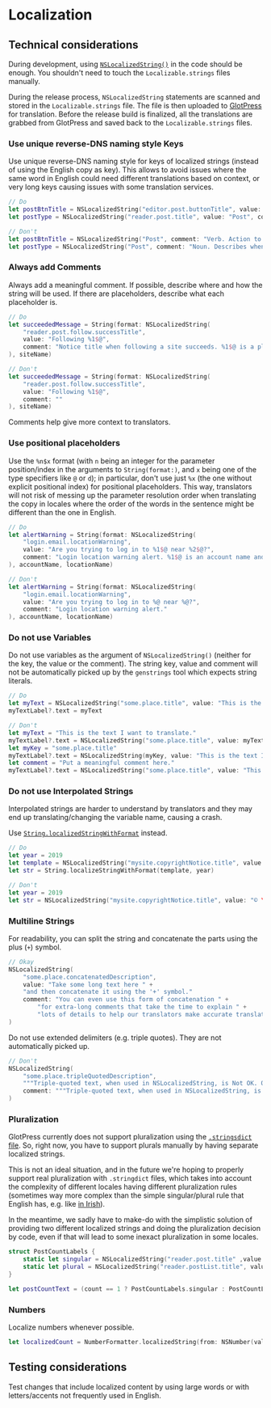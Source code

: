 # Localization

## Technical considerations

During development, using [`NSLocalizedString()`](https://developer.apple.com/documentation/foundation/nslocalizedstring) in the code should be enough. You shouldn't need to touch the `Localizable.strings` files manually.

During the release process, `NSLocalizedString` statements are scanned and stored in the `Localizable.strings` file. The file is then uploaded to [GlotPress](https://translate.wordpress.org/projects/apps/ios/) for translation. Before the release build is finalized, all the translations are grabbed from GlotPress and saved back to the `Localizable.strings` files.

### Use unique reverse-DNS naming style Keys

Use unique reverse-DNS naming style for keys of localized strings (instead of using the English copy as key). This allows to avoid issues where the same word in English could need different translations based on context, or very long keys causing issues with some translation services.

```swift
// Do
let postBtnTitle = NSLocalizedString("editor.post.buttonTitle", value: "Post", comment: "Verb. Action to publish a post")
let postType = NSLocalizedString("reader.post.title", value: "Post", comment: "Noun. Describes when an entry is a blog post (and not story or page)"
```

```swift
// Don't
let postBtnTitle = NSLocalizedString("Post", comment: "Verb. Action to publish a post")
let postType = NSLocalizedString("Post", comment: "Noun. Describes when an entry is a blog post (and not story or page)"
```

### Always add Comments

Always add a meaningful comment. If possible, describe where and how the string will be used. If there are placeholders, describe what each placeholder is. 

```swift
// Do
let succeededMessage = String(format: NSLocalizedString(
    "reader.post.follow.successTitle",
    value: "Following %1$@",
    comment: "Notice title when following a site succeeds. %1$@ is a placeholder for the site name."
), siteName)
```

```swift
// Don't
let succeededMessage = String(format: NSLocalizedString(
    "reader.post.follow.successTitle",
    value: "Following %1$@",
    comment: ""
), siteName)
```

Comments help give more context to translators.

### Use positional placeholders

Use the `%n$x` format (with `n` being an integer for the parameter position/index in the arguments to `String(format:)`, and `x` being one of the type specifiers like `@` or `d`); in particular, don't use just `%x` (the one without explicit positional index) for positional placeholders. This way, translators will not risk of messing up the parameter resolution order when translating the copy in locales where the order of the words in the sentence might be different than the one in English.

```swift
// Do
let alertWarning = String(format: NSLocalizedString(
    "login.email.locationWarning",
    value: "Are you trying to log in to %1$@ near %2$@?",
    comment: "Login location warning alert. %1$@ is an account name and %2$@ is a location name."
), accountName, locationName)
```

```swift
// Don't
let alertWarning = String(format: NSLocalizedString(
    "login.email.locationWarning",
    value: "Are you trying to log in to %@ near %@?",
    comment: "Login location warning alert."
), accountName, locationName)
```

### Do not use Variables

Do not use variables as the argument of `NSLocalizedString()` (neither for the key, the value or the comment). The string key, value and comment will not be automatically picked up by the `genstrings` tool which expects string literals.

```swift
// Do
let myText = NSLocalizedString("some.place.title", value: "This is the text I want to translate.", comment: "Put a meaningful comment here.")
myTextLabel?.text = myText
```

```swift
// Don't
let myText = "This is the text I want to translate."
myTextLabel?.text = NSLocalizedString("some.place.title", value: myText, comment: "Put a meaningful comment here.")
let myKey = "some.place.title"
myTextLabel?.text = NSLocalizedString(myKey, value: "This is the text I want to translate.", comment: "Put a meaningful comment here.")
let comment = "Put a meaningful comment here."
myTextLabel?.text = NSLocalizedString("some.place.title", value: "This is the text I want to translate.", comment: comment)
```

### Do not use Interpolated Strings

Interpolated strings are harder to understand by translators and they may end up translating/changing the variable name, causing a crash.

Use [`String.localizedStringWithFormat`](https://developer.apple.com/documentation/swift/string/1414192-localizedstringwithformat) instead.

```swift
// Do
let year = 2019
let template = NSLocalizedString("mysite.copyrightNotice.title", value: "© %d Acme, Inc.", comment: "Copyright Notice")
let str = String.localizeStringWithFormat(template, year)
```

```swift
// Don't
let year = 2019
let str = NSLocalizedString("mysite.copyrightNotice.title", value: "© \(year) Acme, Inc.", comment: "Copyright Notice")
```

### Multiline Strings

For readability, you can split the string and concatenate the parts using the plus (`+`) symbol. 

```swift
// Okay
NSLocalizedString(
    "some.place.concatenatedDescription",
    value: "Take some long text here " +
    "and then concatenate it using the '+' symbol."
    comment: "You can even use this form of concatenation " +
        "for extra-long comments that take the time to explain " +
        "lots of details to help our translators make accurate translations."
)
```

Do not use extended delimiters (e.g. triple quotes). They are not automatically picked up.

```swift
// Don't
NSLocalizedString(
    "some.place.tripleQuotedDescription",
    """Triple-quoted text, when used in NSLocalizedString, is Not OK. Our scripts break when you use this."""
    comment: """Triple-quoted text, when used in NSLocalizedString, is Not OK."""
)
```

### Pluralization

GlotPress currently does not support pluralization using the [`.stringsdict` file](https://developer.apple.com/library/archive/documentation/MacOSX/Conceptual/BPInternational/LocalizingYourApp/LocalizingYourApp.html#//apple_ref/doc/uid/10000171i-CH5-SW10). So, right now, you have to support plurals manually by having separate localized strings.

This is not an ideal situation, and in the future we're hoping to properly support real pluralization with `.stringdict` files, which takes into account the complexity of different locales having different pluralization rules (sometimes way more complex than the simple singular/plural rule that English has, e.g. like [in Irish](https://unicode-org.github.io/cldr-staging/charts/latest/supplemental/language_plural_rules.html#ga)).

In the meantime, we sadly have to make-do with the simplistic solution of providing two different localized strings and doing the pluralization decision by code, even if that will lead to some inexact pluralization in some locales.
```swift
struct PostCountLabels {
    static let singular = NSLocalizedString("reader.post.title" ,value: "%d Post", comment: "Number of posts displayed in Posting Activity when a day is selected. %d will contain the actual number (singular).")
    static let plural = NSLocalizedString("reader.postList.title", value: "%d Posts", comment: "Number of posts displayed in Posting Activity when a day is selected. %d will contain the actual number (plural).")
}

let postCountText = (count == 1 ? PostCountLabels.singular : PostCountLabels.plural)
```

### Numbers

Localize numbers whenever possible. 

```swift
let localizedCount = NumberFormatter.localizedString(from: NSNumber(value: count), number: .none)
```

## Testing considerations

Test changes that include localized content by using large words or with letters/accents not frequently used in English.
